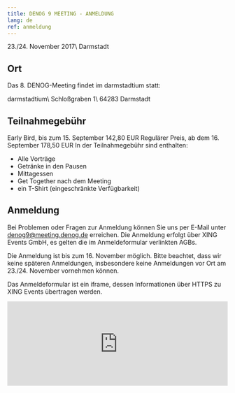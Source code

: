 ```yaml
---
title: DENOG 9 MEETING - ANMELDUNG
lang: de 
ref: anmeldung
---
```

23./24. November 2017\\
Darmstadt

## Ort

Das 8. DENOG-Meeting findet im darmstadtium statt:

darmstadtium\\
Schloßgraben 1\\
64283 Darmstadt

## Teilnahmegebühr

Early Bird, bis zum 15. September	142,80 EUR
Regulärer Preis, ab dem 16. September	178,50 EUR
In der Teilnahmegebühr sind enthalten:

- Alle Vorträge
- Getränke in den Pausen
- Mittagessen
- Get Together nach dem Meeting
- ein T-Shirt (eingeschränkte Verfügbarkeit)

## Anmeldung

Bei Problemen oder Fragen zur Anmeldung können Sie uns per E-Mail unter denog9@meeting.denog.de erreichen. Die Anmeldung erfolgt über XING Events GmbH, es gelten die im Anmeldeformular verlinkten AGBs.

Die Anmeldung ist bis zum 16. November möglich. Bitte beachtet, dass wir keine späteren Anmeldungen, insbesondere keine Anmeldungen vor Ort am 23./24. November vornehmen können.

Das Anmeldeformular ist ein iframe, dessen Informationen über HTTPS zu XING Events übertragen werden.

<iframe src="https://www.xing-events.com/WQWPNKI.html?viewType=iframe&amp;distributionChannel=CHANNEL_IFRAME&amp;panelId=2752910&amp;useDefaults=false&amp;resizeIFrame=true" frameborder="0" width="650px" height="650px" id="_amiandoIFrame2752910" style="padding: 0px; margin: 0px; border-width: 0px; width: 100%; height: 193px;">&lt;p&gt;Diese Seite benötigt die Unterstützung von Frames durch Ihren Browser. Bitte nutzen Sie einen Browser, der die Darstellung von Frames unterstützt, damit das Ticketvorverkaufs-Modul angezeigt werden kann.&lt;/p&gt;&lt;p&gt;Probieren Sie die XING Events &lt;a href="https://www.xing-events.com"&gt;online Registrierung&lt;/a&gt; noch heute aus.&lt;/p&gt;</iframe>